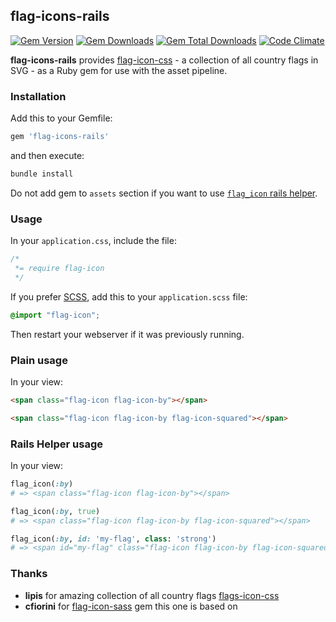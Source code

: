 flag-icons-rails 
---
[![Gem Version](http://img.shields.io/gem/v/flag-icons-rails.svg)](https://rubygems.org/gems/flag-icons-rails) [![Gem Downloads](http://ruby-gem-downloads-badge.herokuapp.com/flag-icons-rails)](https://rubygems.org/gems/flag-icons-rails) [![Gem Total Downloads](http://ruby-gem-downloads-badge.herokuapp.com/flag-icons-rails?type=total)](https://rubygems.org/gems/flag-icons-rails) [![Code Climate](https://codeclimate.com/github/eugenegarl/flag-icons-rails/badges/gpa.svg)](https://codeclimate.com/github/eugenegarl/flag-icons-rails)

**flag-icons-rails** provides [flag-icon-css](https://github.com/lipis/flag-icon-css) - a collection of all country flags in SVG - as a Ruby gem for use with the asset pipeline.

### Installation

Add this to your Gemfile:

```ruby
gem 'flag-icons-rails'
```

and then execute:

```sh
bundle install
```

Do not add gem to `assets` section if you want to use [ `flag_icon` rails helper](#rails-helper-usage).

### Usage

In your `application.css`, include the file:

```css
/*
 *= require flag-icon
 */
```

If you prefer [SCSS](http://sass-lang.com/documentation/file.SASS_REFERENCE.html), add this to your
`application.scss` file:

```scss
@import "flag-icon";
```

Then restart your webserver if it was previously running.

### Plain usage

In your view:

```html
<span class="flag-icon flag-icon-by"></span>
```

```html
<span class="flag-icon flag-icon-by flag-icon-squared"></span>
```

### Rails Helper usage

In your view:

```ruby
flag_icon(:by)
# => <span class="flag-icon flag-icon-by"></span>
```

```ruby
flag_icon(:by, true)
# => <span class="flag-icon flag-icon-by flag-icon-squared"></span>
```

```ruby
flag_icon(:by, id: 'my-flag', class: 'strong')
# => <span id="my-flag" class="flag-icon flag-icon-by flag-icon-squared strong"></span>
```

### Thanks

* **lipis** for amazing collection of all country flags [flags-icon-css](https://github.com/lipis/flag-icon-css)
* **cfiorini** for [flag-icon-sass](https://github.com/cfiorini/flag-icon-sass) gem this one is based on
